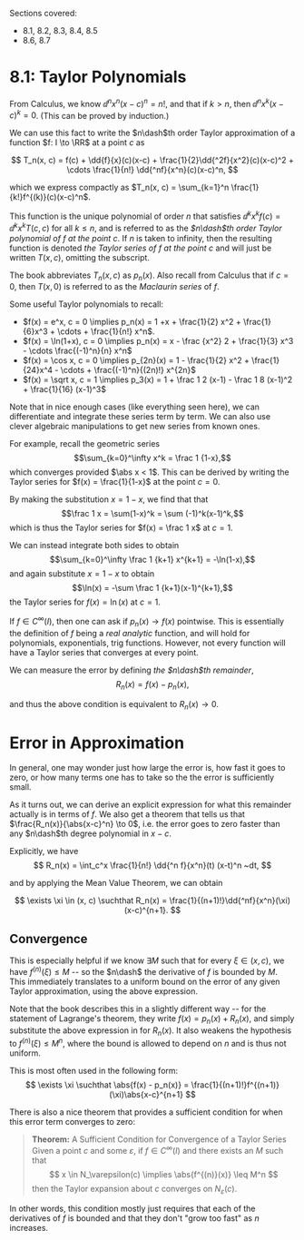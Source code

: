 Sections covered:
- 8.1, 8.2, 8.3, 8.4, 8.5
- 8.6, 8.7

# 8.1: Taylor Polynomials

From Calculus, we know $\dd{^n}{x^n}(x-c)^n = n!$, and that if $k> n$, then $\dd{^n}{x^k}(x-c)^k = 0$. (This can be proved by induction.)

We can use this fact to write the $n\dash$th order Taylor approximation of a function $f: I \to \RR$ at a point $c$ as

$$
T_n(x, c) = f(c) + \dd{f}{x}(c)(x-c) + \frac{1}{2}\dd{^2f}{x^2}(c)(x-c)^2 + \cdots \frac{1}{n!} \dd{^nf}{x^n}(c)(x-c)^n,
$$

which we express compactly as $T_n(x, c) = \sum_{k=1}^n \frac{1}{k!}f^{(k)}(c)(x-c)^n$.

This function is the unique polynomial of order $n$ that satisfies $\dd{^k}{x^k}f(c) = \dd{^k}{x^k}T(c, c)$ for all $k\leq n$, and is referred to as the *$n\dash$th order Taylor polynomial of $f$ at the point $c$*. If $n$ is taken to infinity, then the resulting function is denoted *the Taylor series of $f$ at the point $c$* and will just be written $T(x, c)$, omitting the subscript.

The book abbreviates $T_n(x, c)$ as $p_n(x)$. Also recall from Calculus that if $c=0$, then $T(x, 0)$ is referred to as the *Maclaurin series* of $f$.

Some useful Taylor polynomials to recall:

- $f(x) = e^x, c = 0 \implies p_n(x) = 1 +x + \frac{1}{2} x^2 + \frac{1}{6}x^3 + \cdots + \frac{1}{n!} x^n$.
- $f(x) = \ln(1+x), c = 0 \implies p_n(x) = x - \frac {x^2} 2 + \frac{1}{3} x^3 - \cdots \frac{(-1)^n}{n} x^n$
- $f(x) = \cos x, c = 0 \implies p_{2n}(x) = 1 - \frac{1}{2} x^2 + \frac{1}{24}x^4 - \cdots + \frac{(-1)^n}{(2n)!} x^{2n}$
- $f(x) = \sqrt x, c = 1 \implies p_3(x) = 1 + \frac 1 2 (x-1) - \frac 1 8 (x-1)^2 + \frac{1}{16} (x-1)^3$

Note that in nice enough cases (like everything seen here), we can differentiate and integrate these series term by term. We can also use clever algebraic manipulations to get new series from known ones.

For example, recall the geometric series $$\sum_{k=0}^\infty x^k = \frac 1 {1-x},$$ which converges provided $\abs x < 1$. This can be derived by writing the Taylor series for $f(x) = \frac{1}{1-x}$ at the point $c=0$. 

By making the substitution $x = 1-x$, we find that that $$\frac 1 x = \sum(1-x)^k = \sum (-1)^k(x-1)^k,$$ which is thus the Taylor series for $f(x) = \frac 1 x$ at $c=1$.

We can instead integrate both sides to obtain $$\sum_{k=0}^\infty \frac 1 {k+1} x^{k+1} = -\ln(1-x),$$ and again substitute $x=1-x$ to obtain $$\ln(x) = -\sum \frac 1 {k+1}(x-1)^{k+1},$$ the Taylor series for $f(x) = \ln(x)$ at $c=1$.

If $f\in C^\infty(I)$, then one can ask if $p_n(x) \to f(x)$ pointwise. This is essentially the definition of $f$ being a *real analytic* function, and will hold for polynomials, exponentials, trig functions. However, not every function will have a Taylor series that converges at every point.

We can measure the error by defining *the $n\dash$th remainder*,
$$
R_n(x) = f(x) - p_n(x),
$$

and thus the above condition is equivalent to $R_n(x) \to 0$. 

# Error in Approximation
In general, one may wonder just how large the error is, how fast it goes to zero, or how many terms one has to take so the the error is sufficiently small.

As it turns out, we can derive an explicit expression for what this remainder actually is in terms of $f$. We also get a theorem that tells us that $\frac{R_n(x)}{\abs{x-c}^n} \to 0$, i.e. the error goes to zero faster than any $n\dash$th degree polynomial in $x-c$.

Explicitly, we have
$$
R_n(x)  = \int_c^x \frac{1}{n!} \dd{^n f}{x^n}(t) (x-t)^n ~dt,
$$

and by applying the Mean Value Theorem, we can obtain

$$
\exists \xi \in (x, c) \suchthat R_n(x) = \frac{1}{(n+1)!}\dd{^nf}{x^n}(\xi) (x-c)^{n+1}.
$$

## Convergence
This is especially helpful if we know $\exists M$ such that for every $\xi \in (x,c)$, we have $f^{(n)}(\xi) \leq M$ -- so the $n\dash$ the derivative of $f$ is bounded by $M$. This immediately translates to a uniform bound on the error of any given Taylor approximation, using the above expression.

Note that the book describes this in a slightly different way -- for the statement of Lagrange's theorem, they write $f(x) = p_n(x) + R_n(x)$, and simply substitute the above expression in for $R_n(x)$. It also weakens the hypothesis to $f^{(n)}(\xi) \leq M^n$, where the bound is allowed to depend on $n$ and is thus not uniform.

This is most often used in the following form:
$$
\exists \xi \suchthat \abs{f(x) - p_n(x)} = \frac{1}{(n+1)!}f^{(n+1)}(\xi)\abs{x-c}^{n+1}
$$

There is also a nice theorem that provides a sufficient condition for when this error term converges to zero:

> **Theorem:** A Sufficient Condition for Convergence of a Taylor Series
Given a point $c$ and some $\varepsilon$, if $f \in C^\infty(I)$ and there exists an $M$ such that 
$$
x \in N_\varepsilon(c) \implies \abs{f^{(n)}(x)} \leq M^n
$$
then the Taylor expansion about $c$ converges on $N_\varepsilon(c)$.

In other words, this condition mostly just requires that each of the derivatives of $f$ is bounded and that they don't "grow too fast" as $n$ increases.


